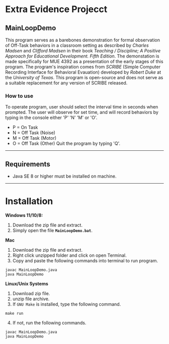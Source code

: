 # Extra Evidence Projecct
## MainLoopDemo

This program serves as a barebones demonstration for formal observation of Off-Task behaviors in a classroom setting as described by *Charles Madsen* and *Clifford Madsen* in their book *Teaching / Discipline; A Positive Approach for Educational Development. Fifth Edition*. The demonstation is made specifically for MUE 4392 as a presentation of the early stages of this program. The program's inspiration comes from *SCRIBE* (Simple Computer Recording Interface for Behavioral Evauation) developed by *Robert Duke* at the *University of Texas*. This program is open-source and does not serve as a suitable replacement for any version of SCRIBE released.

### How to use
To operate program, user should select the interval time in seconds when prompted. The user will observe for set time, and will record behaviors by typing in the console either 'P' 'N' 'M' or 'O'.
- P = On Task
- N = Off Task (Noise)
- M = Off Task (Motor)
- O = Off Task (Other)
Quit the program by typing 'Q'.


---

## Requirements
- Java SE 8 or higher must be installed on machine.

---

# Installation

**Windows 11/10/8:** 
1. Download the zip file and extract.
2. Simply open the file **`MainLoopDemo.bat`**.

**Mac**
1. Download the zip file and extract.
2. Right click unzipped folder and click on open Terminal.
3. Copy and paste the following commands into terminal to run program.
~~~
javac MainLoopDemo.java
java MainLoopDemo
~~~

**Linux/Unix Systems**
1. Download zip file.
2. unzip file archive.
3. If `GNU Make` is installed, type the following command.
~~~
make run
~~~


4. If not, run the following commands.

~~~
javac MainLoopDemo.java
java MainLoopDemo
~~~



